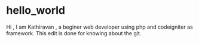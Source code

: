 # hello_world
Hi ,
I am Kathiravan , a beginer web developer using php and codeigniter as framework.
This edit is done for knowing about the git.
